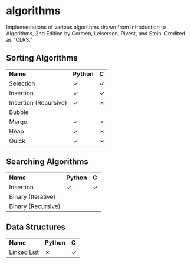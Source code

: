 # algorithms
Implementations of various algorithms drawn from Introduction to Algorithms, 2nd Edition by Cormen, Leiserson, Rivest, and Stein.
Credited as "CLRS."

## Sorting Algorithms
<table>
    <tr>
        <td><strong>Name</strong></td>
        <td><strong>Python</strong></td>
        <td><strong>C</strong></td>
    </tr>
    <tr>
        <td>Selection</td>
        <td>&#x2713;</td>
        <td>&#x2713;</td>
    </tr>
    <tr>
        <td>Insertion</td>
        <td>&#x2713;</td>
        <td>&#x2713;</td>
    </tr>
    <tr>
        <td>Insertion (Recursive)</td>
        <td>&#x2713;</td>
        <td>&#x2717;</td>
    </tr>
    <tr>
        <td>Bubble</td>
        <td></td>
        <td></td>
    </tr>
    <tr>
        <td>Merge</td>
        <td>&#x2713;</td>
        <td>&#x2717;</td>
    </tr>
    <tr>
        <td>Heap</td>
        <td>&#x2713;</td>
        <td>&#x2717;</td>
    </tr>
    <tr>
        <td>Quick</td>
        <td>&#x2713;</td>
        <td>&#x2717;</td>
    </tr>
</table>

## Searching Algorithms
<table>
    <tr>
        <td><strong>Name</strong></td>
        <td><strong>Python</strong></td>
        <td><strong>C</strong></td>
    </tr>
    <tr>
        <td>Insertion</td>
        <td>&#x2713;</td>
        <td>&#x2713;</td>
    </tr>
    <tr>
        <td>Binary (Iterative)</td>
        <td></td>
        <td></td>
    </tr>
    <tr>
        <td>Binary (Recursive)</td>
        <td></td>
        <td></td>
    </tr>
</table>


## Data Structures
<table>
    <tr>
        <td><strong>Name</strong></td>
        <td><strong>Python</strong></td>
        <td><strong>C</strong></td>
    </tr>
    <tr>
        <td>Linked List</td>
        <td>&#x2717;</td>
        <td>&#x2713;</td>
    </tr>
</table>
